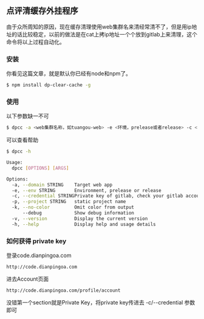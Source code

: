 ## 点评清缓存外挂程序

由于众所周知的原因，现在缓存清理使用web集群名来清经常清不了，但是用ip地址的话比较稳定，以前的做法是在cat上拷ip地址一个个放到gitlab上来清理，这个命令将以上过程自动化。

### 安装

你看见这篇文章，就是默认你已经有node和npm了。

```bash
$ npm install dp-clear-cache -g
```


### 使用

以下参数缺一不可

```bash
$ dpcc -a <web集群名称，如tuangou-web> -e <环境，prelease或者release> -c <gitlab的private key，下文会具体说在那里拿> -p <静态应用的名称，如app-m-refund>
```

可以查看帮助

```bash
$ dpcc -h 

Usage:
  dpcc [OPTIONS] [ARGS]

Options: 
  -a, --domain STRING    Target web app
  -e, --env STRING       Environment, prelease or release
  -c, --credential STRINGPrivate key of gitlab, check your gitlab account page 
  -p, --project STRING   static project name
  -k, --no-color         Omit color from output
      --debug            Show debug information
  -v, --version          Display the current version
  -h, --help             Display help and usage details
```

### 如何获得 private key 

登录code.dianpingoa.com

```
http://code.dianpingoa.com
```

进去Account页面

```
http://code.dianpingoa.com/profile/account

```

没错第一个section就是Private Key，将private key传进去 -c/--credential 参数即可


